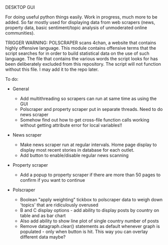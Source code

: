 DESKTOP GUI

For doing useful python things easily. Work in progress, much more to be added. So far mostly used for displaying data from web scrapers (news, property data, basic sentiment/topic analysis of unmoderated online communities).

TRIGGER WARNING: POLSCRAPER scans 4chan, a website that contains highly offensive language. This module contains offensive terms that the script searches for in order to build statistical data on the use of such language. The file that contains the various words the script looks for has been deliberately excluded from this repository. The script will not function without this file. I may add it to the repo later.

To do:

- General
    - Add multithreading so scrapers can run at same time as using the GUI
    - Polscraper and property scraper put in separate threads. Need to do news scraper
    - Somehow find out how to get cross-file function calls working without getting attribute error for local variables!!  

- News scraper
    - Make news scraper run at regular intervals. Home page display to display most recent stories in database for each outlet. 
    - Add button to enable/disable regular news scanning

- Property scraper
    - Add a popup to property scraper if there are more than 50 pages to confirm if you want to continue

- Polscraper
    - Boolean "apply weighting" tickbox to polscraper data to weigh down 'topics' that are ridiculously overused
    - B and C display options - add ability to display posts by country on table and as bar chart
    - Also add ability to show line plot of single country number of posts
    - Remove datagraph.clear() statements as default whenever graph is populated - only when button is hit. This way you can overlay different data maybe?
